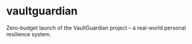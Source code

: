 # vaultguardian
Zero-budget launch of the VaultGuardian project – a real-world personal resilience system.
